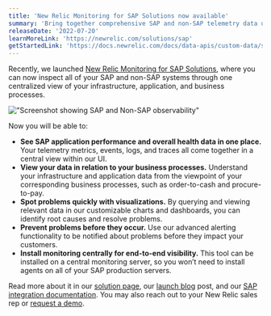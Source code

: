 ```yaml
---
title: 'New Relic Monitoring for SAP Solutions now available'
summary: 'Bring together comprehensive SAP and non-SAP telemetry data under one roof'
releaseDate: '2022-07-20'
learnMoreLink: 'https://newrelic.com/solutions/sap'
getStartedLink: 'https://docs.newrelic.com/docs/data-apis/custom-data/sap-integration/'
---
```


Recently, we launched [New Relic Monitoring for SAP Solutions](https://newrelic.com/solutions/sap), where you can now inspect all of your SAP and non-SAP systems through one centralized view of your infrastructure, application, and business processes.

!["Screenshot showing SAP and Non-SAP observability"](/images/SAP_or_NonSAP-02.webp 'Screenshot showing SAP and Non-SAP observability')

Now you will be able to:

- **See SAP application performance and overall health data in one place.** Your telemetry metrics, events, logs, and traces all come together in a central view within our UI.
- **View your data in relation to your business processes.** Understand your infrastructure and application data from the viewpoint of your corresponding business processes, such as order-to-cash and procure-to-pay.
- **Spot problems quickly with visualizations.** By querying and viewing relevant data in our customizable charts and dashboards, you can identify root causes and resolve problems.
- **Prevent problems before they occur.** Use our advanced alerting functionality to be notified about problems before they impact your customers.
- **Install monitoring centrally for end-to-end visibility.** This tool can be installed on a central monitoring server, so you won’t need to install agents on all of your SAP production servers.

Read more about it in our [solution page](https://newrelic.com/solutions/sap), our [launch blog](https://newrelic.com/blog/nerdlog/monitor-sap-systems) post, and our [SAP integration documentation](https://docs.newrelic.com/docs/data-apis/custom-data/sap-integration). You may also reach out to your New Relic sales rep or [request a demo](https://newrelic.com/request-demo).

